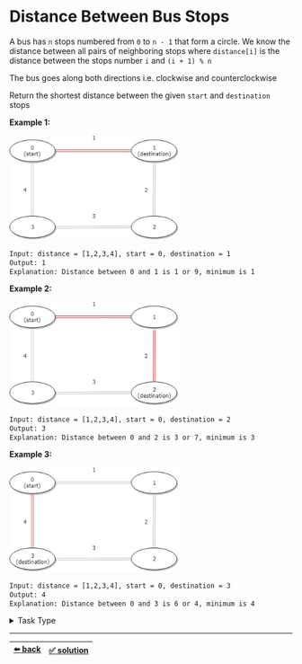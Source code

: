 # Distance Between Bus Stops

A bus has `n` stops numbered from `0` to `n - 1` that form a circle. We know the distance between all pairs of neighboring stops where `distance[i]` is the distance between the stops number `i` and `(i + 1) % n`

The bus goes along both directions i.e. clockwise and counterclockwise

Return the shortest distance between the given `start` and `destination` stops

__Example 1:__

<img src=./diagram-1.jpg width=300 />

```
Input: distance = [1,2,3,4], start = 0, destination = 1
Output: 1
Explanation: Distance between 0 and 1 is 1 or 9, minimum is 1
```

__Example 2:__

<img src=./diagram-2.jpg width=300 />

```
Input: distance = [1,2,3,4], start = 0, destination = 2
Output: 3
Explanation: Distance between 0 and 2 is 3 or 7, minimum is 3
```

__Example 3:__

<img src=./diagram-3.jpg width=300 />

```
Input: distance = [1,2,3,4], start = 0, destination = 3
Output: 4
Explanation: Distance between 0 and 3 is 6 or 4, minimum is 4
```

<details>

<summary>Task Type</summary>

It is a One Pointer One Array Task Type. To solve it first iterate the array and count the sum and then iterate the array in reverse (meaning counterclockwise) and count the sum. Overlap to the beginning or end of the array when necessary. Then return the lesser sum

__Note:__ there is also a less intuitive solution if you treat this task as [Array Math Operation on All Elements Task Type](../array-math-operation-on-all-elements/task.md)

</details>

---

| [:arrow_left: back](../../task-type.md) | [:white_check_mark: solution](./solution.js) |
| :---: | :---: |
